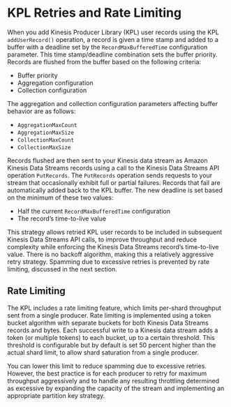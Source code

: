 # KPL Retries and Rate Limiting<a name="kinesis-producer-adv-retries-rate-limiting"></a>

When you add Kinesis Producer Library \(KPL\) user records using the KPL `addUserRecord()` operation, a record is given a time stamp and added to a buffer with a deadline set by the `RecordMaxBufferedTime` configuration parameter\. This time stamp/deadline combination sets the buffer priority\. Records are flushed from the buffer based on the following criteria:
+ Buffer priority
+ Aggregation configuration
+ Collection configuration

The aggregation and collection configuration parameters affecting buffer behavior are as follows:
+ `AggregationMaxCount`
+ `AggregationMaxSize`
+ `CollectionMaxCount`
+ `CollectionMaxSize`

Records flushed are then sent to your Kinesis data stream as Amazon Kinesis Data Streams records using a call to the Kinesis Data Streams API operation `PutRecords`\. The `PutRecords` operation sends requests to your stream that occasionally exhibit full or partial failures\. Records that fail are automatically added back to the KPL buffer\. The new deadline is set based on the minimum of these two values: 
+ Half the current `RecordMaxBufferedTime` configuration
+ The record’s time\-to\-live value

This strategy allows retried KPL user records to be included in subsequent Kinesis Data Streams API calls, to improve throughput and reduce complexity while enforcing the Kinesis Data Streams record’s time\-to\-live value\. There is no backoff algorithm, making this a relatively aggressive retry strategy\. Spamming due to excessive retries is prevented by rate limiting, discussed in the next section\.

## Rate Limiting<a name="kinesis-producer-adv-retries-rate-limiting-rate-limit"></a>

The KPL includes a rate limiting feature, which limits per\-shard throughput sent from a single producer\. Rate limiting is implemented using a token bucket algorithm with separate buckets for both Kinesis Data Streams records and bytes\. Each successful write to a Kinesis data stream adds a token \(or multiple tokens\) to each bucket, up to a certain threshold\. This threshold is configurable but by default is set 50 percent higher than the actual shard limit, to allow shard saturation from a single producer\. 

You can lower this limit to reduce spamming due to excessive retries\. However, the best practice is for each producer to retry for maximum throughput aggressively and to handle any resulting throttling determined as excessive by expanding the capacity of the stream and implementing an appropriate partition key strategy\.